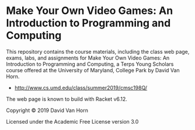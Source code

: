 # Make Your Own Video Games: An Introduction to Programming and Computing

This repository contains the course materials, including the class web
page, exams, labs, and assignments for Make Your Own Video Games: An
Introduction to Programming and Computing, a Terps Young Scholars
course offered at the University of Maryland, College Park by David
Van Horn.

* http://www.cs.umd.edu/class/summer2019/cmsc198Q/

The web page is known to build with Racket v6.12.

Copyright © 2019 David Van Horn

Licensed under the Academic Free License version 3.0

